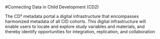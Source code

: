 #Connecting Data in Child Development (CD2)

The CD² metadata portal a digital infrastructure that encompasses harmonized metadata of all CID cohorts. This digital infrastructure will enable users to locate and explore study variables and materials, and thereby identify opportunities for integration, replication, and collaboration
